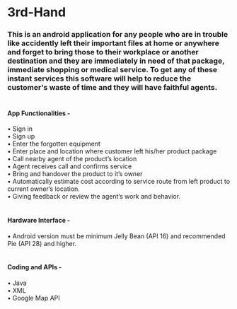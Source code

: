# 3rd-Hand
### This is an android application for any people who are in trouble like accidently left their important files at home or anywhere and forget to bring those to their workplace or another destination and they are immediately in need of that package, immediate shopping or medical service. To get any of these instant services this software will help to reduce the customer's waste of time and they will have faithful agents.<br><br>

#### App Functionalities -

•	Sign in<br>•	Sign up<br>•	Enter the forgotten equipment<br>•	Enter place and location where customer left his/her product package<br>•	Call nearby agent of the product’s location <br>•	Agent receives call and confirms service<br>•	Bring and handover the product to it’s owner<br>•	Automatically estimate cost according to service route from left product to current owner’s location.<br>•	Giving feedback or review the agent’s work and behavior.<br><br>

#### Hardware Interface -

•	Android version must be minimum Jelly Bean (API 16) and recommended Pie (API 28) and higher.<br><br>

#### Coding and APIs -

•	Java<br>•	XML<br>•	Google Map API<br><br>
